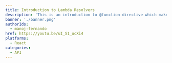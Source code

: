 ```yaml
---
title: Introduction to Lambda Resolvers
description: 'This is an introduction to @function directive which makes it easy to hook-up lambda resolvers to your GraphQL API.'
banner: './banner.png'
authorIds:
  - manoj-fernando
href: https://youtu.be/uI_S1_ucXi4
platforms:
  - React
categories:
  - API
---
```

